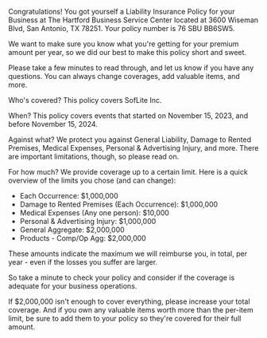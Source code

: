 Congratulations! You got yourself a Liability Insurance Policy for your Business at The Hartford Business Service Center located at 3600 Wiseman Blvd, San Antonio, TX 78251. Your policy number is 76 SBU BB6SW5.

We want to make sure you know what you're getting for your premium amount per year, so we did our best to make this policy short and sweet.

Please take a few minutes to read through, and let us know if you have any questions. You can always change coverages, add valuable items, and more.

Who's covered?
This policy covers SofLite Inc.

When?
This policy covers events that started on November 15, 2023, and before November 15, 2024.

Against what?
We protect you against General Liability, Damage to Rented Premises, Medical Expenses, Personal & Advertising Injury, and more. There are important limitations, though, so please read on.

For how much?
We provide coverage up to a certain limit. Here is a quick overview of the limits you chose (and can change):

- Each Occurrence: $1,000,000
- Damage to Rented Premises (Each Occurrence): $1,000,000
- Medical Expenses (Any one person): $10,000
- Personal & Advertising Injury: $1,000,000
- General Aggregate: $2,000,000
- Products - Comp/Op Agg: $2,000,000

These amounts indicate the maximum we will reimburse you, in total, per year - even if the losses you suffer are larger.

So take a minute to check your policy and consider if the coverage is adequate for your business operations.

If $2,000,000 isn't enough to cover everything, please increase your total coverage. And if you own any valuable items worth more than the per-item limit, be sure to add them to your policy so they're covered for their full amount.